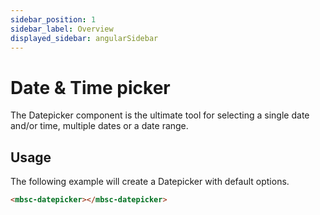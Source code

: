 ```yaml
---
sidebar_position: 1
sidebar_label: Overview
displayed_sidebar: angularSidebar
---
```


# Date & Time picker

The Datepicker component is the ultimate tool for selecting a single date and/or time, multiple dates or a date range.

## Usage

The following example will create a Datepicker with default options.

```html
<mbsc-datepicker></mbsc-datepicker>
```
